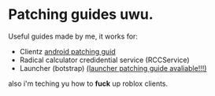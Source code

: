 # Patching guides uwu.
Useful guides made by me, it works for:
- Clientz [android patching guid](https://github.com/TheGuyWhoIsIdiot/meditation-s-Patching-guides/blob/main/android%20patch.md)
- Radical calculator credidential service (RCCService)
- Launcher (botstrap)  [(launcher patching guide avaliable!!!)](https://github.com/TheGuyWhoIsIdiot/meditation-s-Patching-guides/blob/main/launchar%20patching%20guid.md)

also i'm teching yu how to **fuck** up roblox clients.
